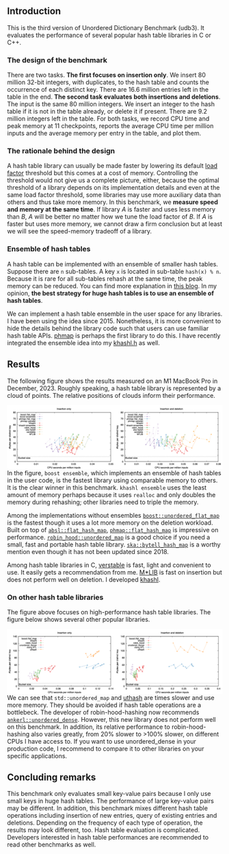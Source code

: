 ## Introduction

This is the third version of Unordered Dictionary Benchmark (udb3). It
evaluates the performance of several popular hash table libraries in C or C++.

### The design of the benchmark

There are two tasks. **The first focuses on insertion only**. We insert 80
million 32-bit integers, with duplicates, to the hash table and counts the
occurrence of each distinct key. There are 16.6 million entries left in the
table in the end. **The second task evaluates both insertions and deletions**.
The input is the same 80 million integers. We insert an integer to the hash
table if it is not in the table already, or delete it if present. There are 9.2
million integers left in the table. For both tasks, we record CPU time and peak
memory at 11 checkpoints, reports the average CPU time per million inputs and
the average memory per entry in the table, and plot them.

### The rationale behind the design

A hash table library can usually be made faster by lowering its default [load
factor][lf] threshold but this comes at a cost of memory. Controlling the
threshold would not give us a complete picture, either, because the optimal
threshold of a library depends on its implementation details and even at the
same load factor threshold, some libraries may use more auxiliary data than
others and thus take more memory. In this benchmark, we **measure speed and
memory at the same time**. If library *A* is faster and uses less memory than
*B*, *A* will be better no matter how we tune the load factor of *B*. If *A* is
faster but uses more memory, we cannot draw a firm conclusion but at least we
will see the speed-memory tradeoff of a library.

### Ensemble of hash tables

A hash table can be implemented with an ensemble of smaller hash tables.
Suppose there are `n` sub-tables. A key `x` is located in sub-table `hash(x) %
n`. Because it is rare for all sub-tables rehash at the same time, the peak
memory can be reduced. You can find more explanation in [this blog][ensemble].
In my opinion, **the best strategy for huge hash tables is to use an ensemble
of hash tables**.

We can implement a hash table ensemble in the user space for any libraries. I
have been using the idea since 2015. Nonetheless, it is more convenient to
hide the details behind the library code such that users can use familiar hash
table APIs. [phmap][phmap] is perhaps the first library to do this. I have
recently integrated the ensemble idea into my [khashl.h][khashl] as well.

## Results

The following figure shows the results measured on an M1 MacBook Pro in
December, 2023. Roughly speaking, a hash table library is represented by a
cloud of points. The relative positions of clouds inform their performance.

<img align="left" src="__logs/231216-M1.png"/>

In the figure, `boost ensemble`, which implements an ensemble of hash tables in
the user code, is the fastest library using comparable memory to others. It is
the clear winner in this benchmark. `khashl ensemble` uses the least amount of
memory perhaps because it uses `realloc` and only doubles the memory during
rehashing; other libraries need to triple the memory.

Among the implementations without ensembles
[`boost::unordered_flat_map`][boost] is the fastest though it uses a lot more
memory on the deletion workload. Built on top of [`absl::flat_hash_map`][absl],
[`phmap::flat_hash_map`][phmap] is impressive on performance.
[`robin_hood::unordered_map`][rh] is a good choice if you need a small, fast and
portable hash table library. [`ska::bytell_hash_map`][ska] is a worthy mention
even though it has not been updated since 2018.

Among hash table libraries in C, [verstable][vt] is fast, light and convenient
to use. It easily gets a recommendation from me. [M\*LIB][mlib] is fast on
insertion but does not perform well on deletion. I developed [khashl][khashl].

### On other hash table libraries

The figure above focuses on high-performance hash table libraries. The figure
below shows several other popular libraries.

<img align="left" src="__logs/231216-M1a.png"/>

We can see that `std::unordered_map` and [uthash][uthash] are times slower and
use more memory. They should be avoided if hash table operations are a
bottlebeck. The developer of robin-hood-hashing now recommends
[`ankerl::unordered_dense`][ud]. However, this new library does not perform
well on this benchmark. In addition, its relative performance to
robin-hood-hashing also varies greatly, from 20% slower to >100% slower, on
different CPUs I have access to. If you want to use unordered\_dense in your
production code, I recommend to compare it to other libraries on your specific
applications.

## Concluding remarks

This benchmark only evaluates small key-value pairs because I only use small
keys in huge hash tables. The performance of large key-value pairs may be
different. In addition, this benchmark mixes different hash table operations
including insertion of new entries, query of existing entries and deletions.
Depending on the frequency of each type of operation, the results may look
different, too. Hash table evaluation is complicated. Developers interested in
hash table performances are recommended to read other benchmarks as well.

[lf]: https://en.wikipedia.org/wiki/Hash_table#Load_factor
[ensemble]: https://greg7mdp.github.io/parallel-hashmap/
[phmap]: https://github.com/greg7mdp/parallel-hashmap
[khashl]: https://github.com/attractivechaos/klib/blob/master/khashl.h
[boost]: http://bannalia.blogspot.com/2022/11/inside-boostunorderedflatmap.html
[absl]: https://abseil.io/docs/cpp/guides/container
[rh]: https://github.com/martinus/robin-hood-hashing
[ud]: https://github.com/martinus/unordered_dense
[ska]: https://github.com/skarupke/flat_hash_map
[vt]: https://github.com/JacksonAllan/Verstable
[mlib]: https://github.com/P-p-H-d/mlib
[uthash]: https://troydhanson.github.io/uthash/
